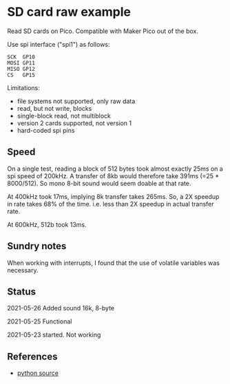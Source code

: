 # SD card raw example

Read SD cards on Pico. Compatible with Maker Pico out of the box.

Use spi interface ("spi1") as follows:
```
SCK  GP10
MOSI GP11
MISO GP12
CS   GP15
```

Limitations:
* file systems not supported, only raw data
* read, but not write, blocks
* single-block read, not multiblock
* version 2 cards supported, not version 1
* hard-coded spi pins


## Speed

On a single test, reading a block of 512 bytes took almost exactly 25ms
on a spi speed of 200kHz. A transfer of 8kb would therefore take
391ms (=25 * 8000/512). 
So mono 8-bit sound would seem doable at that rate.


At 400kHz took 17ms, implying 8k transfer takes 265ms. So, a 2X speedup in rate
takes 68% of the time. i.e. less than 2X speedup in actual transfer rate.

At 600kHz, 512b took 13ms.

## Sundry notes

When working with interrupts, I found that the use of volatile variables was necessary.


## Status

2021-05-26 Added sound 16k, 8-byte

2021-05-25 Functional

2021-05-23 started. Not working


## References

* [python source](https://github.com/adafruit/Adafruit_CircuitPython_SD/blob/master/adafruit_sdcard.py)
